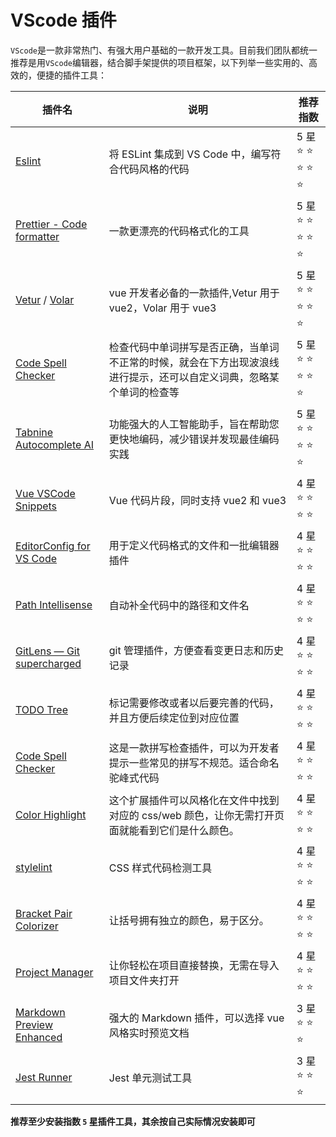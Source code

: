 # VScode 插件

`VScode`是一款非常热门、有强大用户基础的一款开发工具。目前我们团队都统一推荐是用`VScode`编辑器，结合脚手架提供的项目框架，以下列举一些实用的、高效的，便捷的插件工具：

| 插件名                                                                                                                                                       | 说明                                                                                                                 | 推荐指数            |
| ------------------------------------------------------------------------------------------------------------------------------------------------------------ | -------------------------------------------------------------------------------------------------------------------- | ------------------- |
| [Eslint](https://marketplace.visualstudio.com/items?itemName=dbaeumer.vscode-eslint)                                                                         | 将 ESLint 集成到 VS Code 中，编写符合代码风格的代码                                                                  | 5 星 ⭐ ⭐ ⭐ ⭐ ⭐ |
| [Prettier - Code formatter ](https://marketplace.visualstudio.com/items?itemName=esbenp.prettier-vscode)                                                     | 一款更漂亮的代码格式化的工具                                                                                         | 5 星 ⭐ ⭐ ⭐ ⭐ ⭐ |
| [Vetur](https://marketplace.visualstudio.com/items?itemName=octref.vetur) / [Volar](https://marketplace.visualstudio.com/items?itemName=johnsoncodehk.volar) | vue 开发者必备的一款插件,Vetur 用于 vue2，Volar 用于 vue3                                                            | 5 星 ⭐ ⭐ ⭐ ⭐ ⭐ |
| [Code Spell Checker](https://marketplace.visualstudio.com/items?itemName=streetsidesoftware.code-spell-checker)                                              | 检查代码中单词拼写是否正确，当单词不正常的时候，就会在下方出现波浪线进行提示，还可以自定义词典，忽略某个单词的检查等 | 5 星 ⭐ ⭐ ⭐ ⭐ ⭐ |
| [Tabnine Autocomplete AI](https://marketplace.visualstudio.com/items?itemName=TabNine.tabnine-vscode)                                                        | 功能强大的人工智能助手，旨在帮助您更快地编码，减少错误并发现最佳编码实践                                             | 5 星 ⭐ ⭐ ⭐ ⭐ ⭐ |
| [Vue VSCode Snippets ](https://marketplace.visualstudio.com/items?itemName=sdras.vue-vscode-snippets)                                                        | Vue 代码片段，同时支持 vue2 和 vue3                                                                                  | 4 星 ⭐ ⭐ ⭐ ⭐    |
| [EditorConfig for VS Code](https://marketplace.visualstudio.com/items?itemName=EditorConfig.EditorConfig)                                                    | 用于定义代码格式的文件和一批编辑器插件                                                                               | 4 星 ⭐ ⭐ ⭐ ⭐    |
| [Path Intellisense](https://marketplace.visualstudio.com/items?itemName=christian-kohler.path-intellisense)                                                  | 自动补全代码中的路径和文件名                                                                                         | 4 星 ⭐ ⭐ ⭐ ⭐    |
| [GitLens — Git supercharged](https://marketplace.visualstudio.com/items?itemName=eamodio.gitlens)                                                            | git 管理插件，方便查看变更日志和历史记录                                                                             | 4 星 ⭐ ⭐ ⭐ ⭐    |
| [TODO Tree ](https://marketplace.visualstudio.com/items?itemName=Gruntfuggly.todo-tree)                                                                      | 标记需要修改或者以后要完善的代码，并且方便后续定位到对应位置                                                         | 4 星 ⭐ ⭐ ⭐ ⭐    |
| [Code Spell Checker](https://marketplace.visualstudio.com/items?itemName=streetsidesoftware.code-spell-checker)                                              | 这是一款拼写检查插件，可以为开发者提示一些常见的拼写不规范。适合命名驼峰式代码                                       | 4 星 ⭐ ⭐ ⭐ ⭐    |
| [Color Highlight](https://marketplace.visualstudio.com/items?itemName=naumovs.color-highlight)                                                               | 这个扩展插件可以风格化在文件中找到对应的 css/web 颜色，让你无需打开页面就能看到它们是什么颜色。                      | 4 星 ⭐ ⭐ ⭐ ⭐    |
| [stylelint](https://marketplace.visualstudio.com/items?itemName=stylelint.vscode-stylelint)                                                                  | CSS 样式代码检测工具                                                                                                 | 4 星 ⭐ ⭐ ⭐ ⭐    |
| [Bracket Pair Colorizer](https://marketplace.visualstudio.com/items?itemName=CoenraadS.bracket-pair-colorizer)                                               | 让括号拥有独立的颜色，易于区分。                                                                                     | 4 星 ⭐ ⭐ ⭐ ⭐    |
| [Project Manager](https://marketplace.visualstudio.com/items?itemName=alefragnani.project-manager)                                                           | 让你轻松在项目直接替换，无需在导入项目文件夹打开                                                                     | 4 星 ⭐ ⭐ ⭐ ⭐    |
| [Markdown Preview Enhanced](https://marketplace.visualstudio.com/items?itemName=shd101wyy.markdown-preview-enhanced) | 强大的 Markdown 插件，可以选择 vue 风格实时预览文档 | 3 星 ⭐ ⭐ ⭐ |
| [Jest Runner](https://marketplace.visualstudio.com/items?itemName=firsttris.vscode-jest-runner) | Jest 单元测试工具 | 3 星 ⭐ ⭐ ⭐ |

**推荐至少安装指数 `5` 星插件工具，其余按自己实际情况安装即可**
